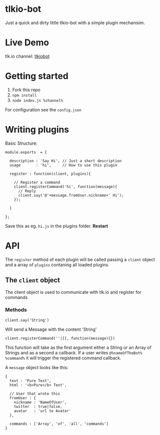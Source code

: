tlkio-bot
=====

Just a quick and dirty little tlkio-bot with a simple plugin mechanisim.

# Live Demo

tlk.io channel: [tlkiobot](http://tlk.io/tlkiobot)


# Getting started

  1. Fork this repo
  2. `npm install`
  3. `node index.js %channel%`

For configuration see the `config.json`


# Writing plugins

Basic Structure:
```
module.exports  = {

  description : 'Say Hi', // Just a short description
  usage       : 'hi',     // How to use this plugin

  register : function(client, plugins){

    // Register a command
    client.registerCommand('hi', function(message){
      // Reply
      client.say('@'+message.fromUser.nickname+' Hi');
    });

  }

};
```

Save this as eg. `hi.js` in the plugins folder. **Restart**

# API

The `register` method of each plugin will be called passing a `client` object and a array of `plugins` contaning all loaded plugins.

## The `client` object

The client object is used to communicate with tlk.io and register for commands

###  Methods

`client.say('String')`

Will send a Message with the content 'String'

`client.registerCommand(''|[], function(message){})`

This function will take as the first argument either a String or an Array of Strings and as a second a callback.
If a user writes `@%nameOfTheBot% %command%` it will trigger the registered command callback.

A `message` object looks like this:
```
{
  text : 'Pure Text',
  html : '<b>Pure</b> Text',

  // User that wrote this
  fromUser : {
    nickname : 'NameOfUser',
    twitter  : true|false,
    avatar   : 'url to Avatar'
  },

  commands : ['Array', 'of', 'all', 'commands']
}
```


